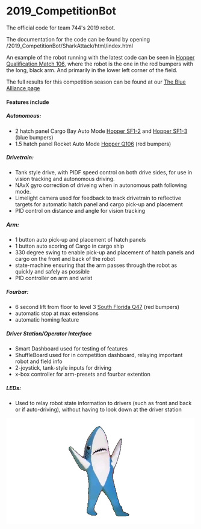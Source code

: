 # 2019_CompetitionBot
The official code for team 744's 2019 robot.

The documentation for the code can be found by opening /2019_CompetitionBot/SharkAttack/html/index.html

An example of the robot running with the latest code can be seen in [Hopper Qualification Match 106](https://www.youtube.com/watch?v=RF7pf5sehvA), where the robot is the one in the red bumpers with the long, black arm. And primarily in the lower left corner of the field. 

The full results for this competition season can be found at our [The Blue Alliance page](https://www.thebluealliance.com/team/744/2019)

#### Features include
##### Autonomous:
* 2 hatch panel Cargo Bay Auto Mode [Hopper SF1-2](https://www.youtube.com/watch?time_continue=1&v=2D1KJ2R4SQM) and [Hopper SF1-3](https://www.youtube.com/watch?v=QXwQmYuDCyw) (blue bumpers)
* 1.5 hatch panel Rocket Auto Mode [Hopper Q106](https://www.youtube.com/watch?v=RF7pf5sehvA) (red bumpers)

##### Drivetrain:
* Tank style drive, with PIDF speed control on both drive sides, for use in vision tracking and autonomous driving.
* NAvX gyro correction of driveing when in autonomous path following mode.
* Limelight camera used for feedback to track drivetrain to reflective targets for automatic hatch panel and cargo pick-up and placement
* PID control on distance and angle for vision tracking

##### Arm:
* 1 button auto pick-up and placement of hatch panels
* 1 button auto scoring of Cargo in cargo ship
* 330 degree swing to enable pick-up and placement of hatch panels and cargo on the front and back of the robot
* state-machine ensuring that the arm passes through the robot as quickly and safely as possible
* PID controller on arm and wrist

##### Fourbar:
* 6 second lift from floor to level 3 [South Florida Q47](https://www.youtube.com/watch?time_continue=153&v=otYqbHrW5Ck) (red bumpers)
* automatic stop at max extensions
* automatic homing feature

##### Driver Station/Operator Interface
* Smart Dashboard used for testing of features
* ShuffleBoard used for in competition dashboard, relaying important robot and field info 
* 2-joystick, tank-style inputs for driving
* x-box controller for arm-presets and fourbar extention

##### LEDs:
* Used to relay robot state information to drivers (such as front and back or if auto-driving), without having to look down at the driver station

![](sharky.gif)
